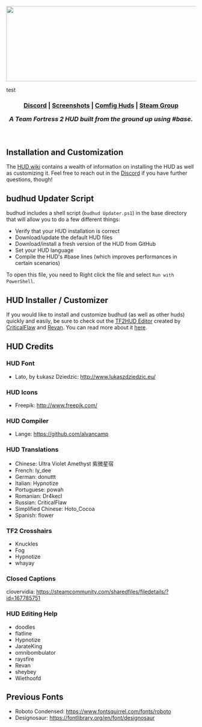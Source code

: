<p align="center">
    <img width="782" height="200" src="https://user-images.githubusercontent.com/509599/195221902-72549ed7-bee4-4d86-bcb5-694d23d72568.gif">
</p>
test
<h3 align="center"><a href="https://discord.gg/PTWkt3h">Discord</a> | <a href="http://imgur.com/a/aJ1K5">Screenshots</a> | <a href="https://comfig.app/huds/page/budhud/">Comfig Huds</a> | <a href="http://steamcommunity.com/groups/budhud">Steam Group</a></p>

<i>A Team Fortress 2 HUD built from the ground up using #base.</i>

<br>

## Installation and Customization
The [HUD wiki](https://github.com/rbjaxter/budhud/wiki) contains a wealth of information on installing the HUD as well as customizing it. Feel free to reach out in the [Discord](https://discord.gg/PTWkt3h) if you have further questions, though!

## budhud Updater Script
budhud includes a shell script (`budhud Updater.ps1`) in the base directory that will allow you to do a few different things:
- Verify that your HUD installation is correct
- Download/update the default HUD files
- Download/install a fresh version of the HUD from GitHub
- Set your HUD language
- Compile the HUD's #base lines (which improves performances in certain scenarios)

To open this file, you need to Right click the file and select `Run with PowerShell`.

## HUD Installer / Customizer
If you would like to install and customize budhud (as well as other huds) quickly and easily, be sure to check out the  [TF2HUD Editor](https://github.com/CriticalFlaw/TF2HUD.Editor) created by [CriticalFlaw](https://github.com/CriticalFlaw/) and [Revan](https://github.com/cooolbros). You can read more about it [here](https://www.editor.criticalflaw.ca/).

## HUD Credits
### HUD Font
* Lato, by Łukasz Dziedzic: http://www.lukaszdziedzic.eu/

### HUD Icons
* Freepik: http://www.freepik.com/

### HUD Compiler
* Lange: https://github.com/alvancamp

### HUD Translations
* Chinese: Ultra Violet Amethyst 紫微星宿
* French: ly_dee
* German: donuttt
* Italian: Hypnotize
* Portuguese: powah
* Romanian: Dr4kecl
* Russian: CriticalFlaw
* Simplified Chinese: Hoto_Cocoa
* Spanish: flower

### TF2 Crosshairs
* Knuckles
* Fog
* Hypnotize
* whayay

### Closed Captions
clovervidia: https://steamcommunity.com/sharedfiles/filedetails/?id=167785751

### HUD Editing Help
* doodles
* flatline
* Hypnotize
* JarateKing
* omnibombulator
* raysfire
* Revan
* sheybey
* Wiethoofd

## Previous Fonts
* Roboto Condensed: https://www.fontsquirrel.com/fonts/roboto
* Designosaur: https://fontlibrary.org/en/font/designosaur
